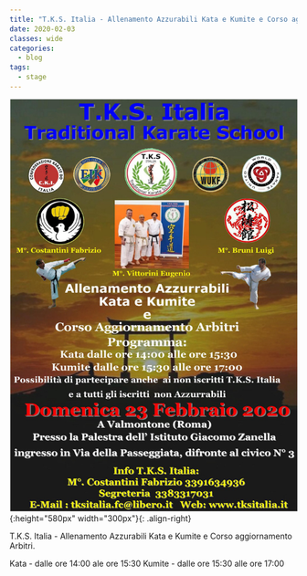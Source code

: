 ```yaml
---
title: "T.K.S. Italia - Allenamento Azzurabili Kata e Kumite e Corso aggiornamento Arbitri"
date: 2020-02-03
classes: wide
categories:
  - blog
tags:
  - stage
---
```


![alt](/images/20200223/20200223.jpeg){:height="580px" width="300px"}{: .align-right}

T.K.S. Italia - Allenamento Azzurabili Kata e Kumite e Corso aggiornamento Arbitri.

Kata - dalle ore 14:00 ale ore 15:30
Kumite - dalle ore 15:30 alle ore 17:00


